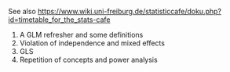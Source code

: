 See also https://www.wiki.uni-freiburg.de/statisticcafe/doku.php?id=timetable_for_the_stats-cafe


1) A GLM refresher and some definitions 
2) Violation of independence and mixed effects
3) GLS 	
4) Repetition of concepts and power analysis 	

